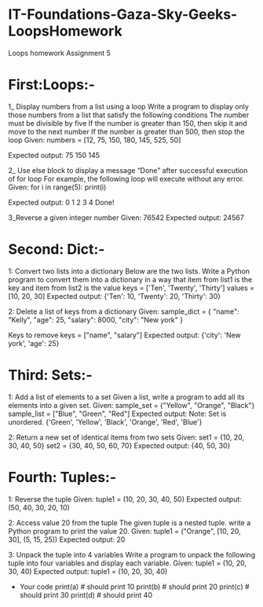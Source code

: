 # IT-Foundations-Gaza-Sky-Geeks-LoopsHomework
Loops homework
Assignment 5



# First:Loops:-

1_ Display numbers from a list using a loop
Write a program to display only those numbers from a list that satisfy the following conditions
The number must be divisible by five
If the number is greater than 150, then skip it and move to the next number
If the number is greater than 500, then stop the loop
Given:
numbers = [12, 75, 150, 180, 145, 525, 50]

Expected output:
75
150
145


2_ Use else block to display a message “Done” after successful execution of for loop
For example, the following loop will execute without any error.
Given:
for i in range(5):
    print(i)
 
Expected output:
0
1
2
3
4
Done!
 
 
3_Reverse a given integer number
Given:
76542
Expected output:
24567
 
 
 
 
 
 
# Second: Dict:-
1: Convert two lists into a dictionary
Below are the two lists. Write a Python program to convert them into a dictionary in a way that item from list1 is the key and item from list2 is the value
keys = ['Ten', 'Twenty', 'Thirty']
values = [10, 20, 30]
Expected output:
{'Ten': 10, 'Twenty': 20, 'Thirty': 30}
 
 
2: Delete a list of keys from a dictionary
Given:
sample_dict = {
    "name": "Kelly",
    "age": 25,
    "salary": 8000,
    "city": "New york"
}
 
Keys to remove
keys = ["name", "salary"]
Expected output:
{'city': 'New york', 'age': 25}
 
 
 
 
# Third: Sets:-

1: Add a list of elements to a set
Given a list, write a program to add all its elements into a given set.
Given:
sample_set = {"Yellow", "Orange", "Black"}
sample_list = ["Blue", "Green", "Red"]
Expected output:
Note: Set is unordered.
{'Green', 'Yellow', 'Black', 'Orange', 'Red', 'Blue'}
 
 
2: Return a new set of identical items from two sets
Given:
set1 = {10, 20, 30, 40, 50}
set2 = {30, 40, 50, 60, 70}
Expected output:
{40, 50, 30}
 
 
 
# Fourth: Tuples:-
1: Reverse the tuple
Given:
tuple1 = (10, 20, 30, 40, 50)
Expected output:
(50, 40, 30, 20, 10)
 
2: Access value 20 from the tuple
The given tuple is a nested tuple. write a Python program to print the value 20.
Given:
tuple1 = ("Orange", [10, 20, 30], (5, 15, 25))
Expected output:
20
 
 
3: Unpack the tuple into 4 variables
Write a program to unpack the following tuple into four variables and display each variable.
Given:
tuple1 = (10, 20, 30, 40)
Expected output:
tuple1 = (10, 20, 30, 40)
* Your code
print(a) # should print 10
print(b) # should print 20
print(c) # should print 30
print(d) # should print 40
